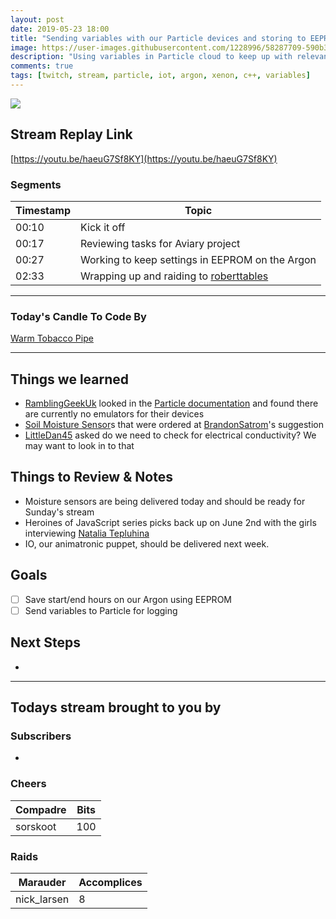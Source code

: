```yaml
---
layout: post
date: 2019-05-23 18:00
title: "Sending variables with our Particle devices and storing to EEPROM on our Argon."
image: https://user-images.githubusercontent.com/1228996/58287709-590b3e00-7d77-11e9-8ddf-032f5def6349.png
description: "Using variables in Particle cloud to keep up with relevant information from our plant watering system.  Also working to enable our system to be completely WiFi free."
comments: true
tags: [twitch, stream, particle, iot, argon, xenon, c++, variables]
---
```


<img src="{{page.image}}"/>

## Stream Replay Link

[https://youtu.be/haeuG7Sf8KY](https://youtu.be/haeuG7Sf8KY)

<!--more-->

### Segments

| Timestamp | Topic                                                                     |
| ---       | ---                                                                       |
| 00:10     | Kick it off                                                               |
| 00:17     | Reviewing tasks for Aviary project                                        |
| 00:27     | Working to keep settings in EEPROM on the Argon                           |
| 02:33     | Wrapping up and raiding to [roberttables](https://twitch.tv/roberttables) |

---

### Today's Candle To Code By

[Warm Tobacco Pipe](https://amzn.to/2GSsMxX)

---

## Things we learned

- [RamblingGeekUk](https://github.com/ramblinggeekuk) looked in the [Particle documentation](https://community.particle.io/t/plans-for-emulator/19277) and found there are currently no emulators for their devices
- [Soil Moisture Sensor](https://www.adafruit.com/product/4026?gclid=EAIaIQobChMIvIrJ_5Gp4gIVkbXACh2DNwpuEAQYASABEgIxuvD_BwE)s that were ordered at [BrandonSatrom](https://github.com/bsatrom)'s suggestion
- [LittleDan45](https://twitch.tv/LittleDan45) asked do we need to check for electrical conductivity? We may want to look in to that

## Things to Review & Notes

- Moisture sensors are being delivered today and should be ready for Sunday's stream
- Heroines of JavaScript series picks back up on June 2nd with the girls interviewing [Natalia Tepluhina](https://twitter.com/N_Tepluhina)
- IO, our animatronic puppet, should be delivered next week.

## Goals

- [ ] Save start/end hours on our Argon using EEPROM
- [ ] Send variables to Particle for logging

## Next Steps

-

---

## Todays stream brought to you by

### Subscribers

-

### Cheers

| Compadre      | Bits      |
| ---           | ---       |
| sorskoot      | 100       |

### Raids

| Marauder      | Accomplices   |
| ---           | ---           |
| nick_larsen   | 8             |
